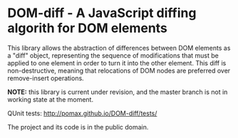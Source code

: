 # DOM-diff - A JavaScript diffing algorith for DOM elements

This library allows the abstraction of differences between DOM
elements as a "diff" object, representing the sequence of modifications
that must be applied to one element in order to turn it into the other
element. This diff is non-destructive, meaning that relocations of
DOM nodes are preferred over remove-insert operations.

**NOTE:** this library is current under revision, and the master branch
is not in working state at the moment.

QUnit tests: http://pomax.github.io/DOM-diff/tests/

The project and its code is in the public domain.
